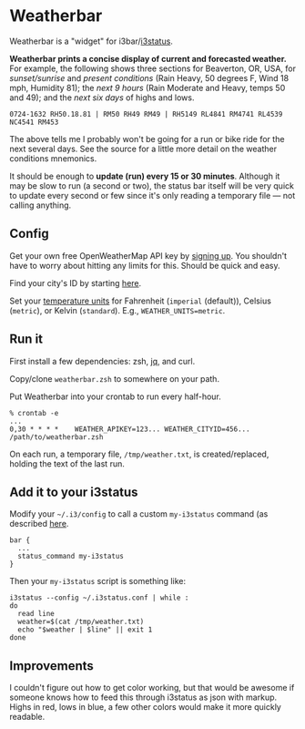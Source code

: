 # Weatherbar

Weatherbar is a "widget" for
i3bar/[i3status](https://github.com/i3/i3status).

**Weatherbar prints a concise display of current and forecasted
weather.** For example, the following shows three sections for
Beaverton, OR, USA, for _sunset/sunrise_ and _present conditions_
(Rain Heavy, 50 degrees F, Wind 18 mph, Humidity 81); the _next 9
hours_ (Rain Moderate and Heavy, temps 50 and 49); and the _next six
days_ of highs and lows.

    0724-1632 RH50.18.81 | RM50 RH49 RM49 | RH5149 RL4841 RM4741 RL4539 NC4541 RM453

The above tells me I probably won't be going for a run or bike ride
for the next several days.  See the source for a little more detail on
the weather conditions mnemonics.

It should be enough to **update (run) every 15 or 30 minutes**.
Although it may be slow to run (a second or two), the status bar
itself will be very quick to update every second or few since it's
only reading a temporary file — not calling anything.


## Config

Get your own free OpenWeatherMap API key by
[signing up](https://home.openweathermap.org/users/sign_up).  You
shouldn't have to worry about hitting any limits for this.  Should be
quick and easy.

Find your city's ID by starting
[here](https://openweathermap.org/city/5713376).

Set your [temperature units](http://www.openweathermap.org/forecast5)
for Fahrenheit (`imperial` (default)), Celsius (`metric`), or Kelvin
(`standard`).  E.g., `WEATHER_UNITS=metric`.


## Run it

First install a few dependencies: zsh,
[jq](https://stedolan.github.io/jq/), and curl.

Copy/clone `weatherbar.zsh` to somewhere on your path.

Put Weatherbar into your crontab to run every half-hour.

    % crontab -e
    ...
    0,30 * * * *    WEATHER_APIKEY=123... WEATHER_CITYID=456... /path/to/weatherbar.zsh

On each run, a temporary file, `/tmp/weather.txt`, is created/replaced,
holding the text of the last run.


## Add it to your i3status

Modify your `~/.i3/config` to call a custom `my-i3status` command (as
described
[here](https://i3wm.org/i3status/manpage.html#_external_scripts_programs_with_i3status).

    bar {
      ...
      status_command my-i3status
    }

Then your `my-i3status` script is something like:

    i3status --config ~/.i3status.conf | while :
    do
      read line
      weather=$(cat /tmp/weather.txt)
      echo "$weather | $line" || exit 1
    done


## Improvements

I couldn't figure out how to get color working, but that would be
awesome if someone knows how to feed this through i3status as json
with markup.  Highs in red, lows in blue, a few other colors would
make it more quickly readable.
